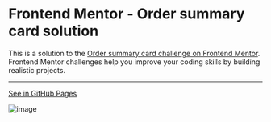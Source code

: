 # Frontend Mentor - Order summary card solution

This is a solution to the [Order summary card challenge on Frontend Mentor](https://www.frontendmentor.io/challenges/order-summary-component-QlPmajDUj). Frontend Mentor challenges help you improve your coding skills by building realistic projects.

---

[See in GitHub Pages](https://denisomarcuyottito.github.io/order-summary-component/)

![image](https://user-images.githubusercontent.com/75378049/160218534-d75c802b-3dc8-4cdb-849d-749fd1cd7713.png)
